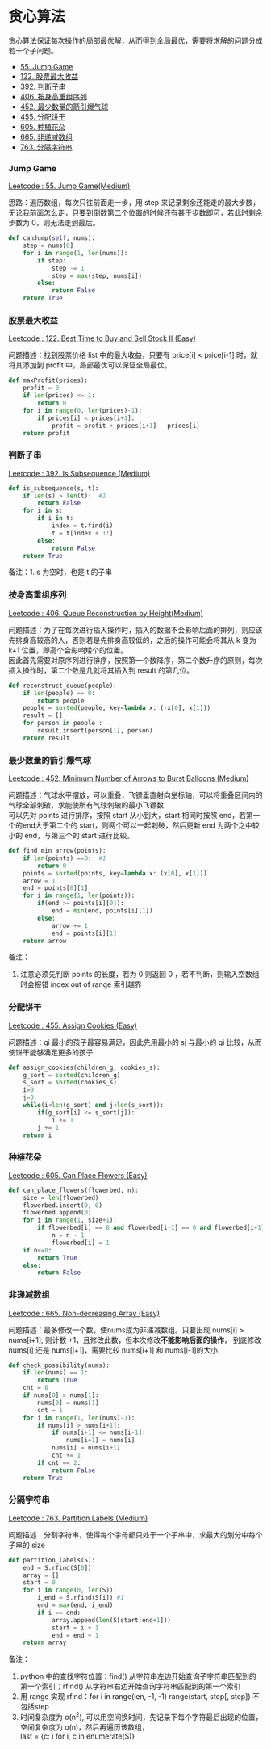 # 贪心算法
贪心算法保证每次操作的局部最优解，从而得到全局最优，需要将求解的问题分成若干个子问题。

<!-- GFM-TOC -->
* [55. Jump Game](#jump-game)
* [122. 股票最大收益](#股票最大收益)
* [392. 判断子串](#判断子串)
* [406. 按身高重组序列](#按身高重组序列)
* [452. 最少数量的箭引爆气球](#最少数量的箭引爆气球)
* [455. 分配饼干](#分配饼干)
* [605. 种植花朵](#种植花朵)
* [665. 非递减数组](#非递减数组)
* [763. 分隔字符串](#分隔字符串)
<!-- GFM-TOC -->

### Jump Game
[Leetcode : 55. Jump Game(Medium)](https://leetcode.com/problems/jump-game/description/)

思路：遍历数组，每次只往前面走一步，用 step 来记录剩余还能走的最大步数，无论我前面怎么走，只要到倒数第二个位置的时候还有甚于步数即可，若此时剩余步数为 0，则无法走到最后。

```python
def canJump(self, nums):
    step = nums[0]
    for i in range(1, len(nums)):
        if step:
            step -= 1
            step = max(step, nums[i])
        else:
            return False
    return True
```

### 股票最大收益
[Leetcode : 122. Best Time to Buy and Sell Stock II (Easy)](https://leetcode.com/problems/best-time-to-buy-and-sell-stock-ii/description/)

问题描述：找到股票价格 list 中的最大收益，只要有 price[i] < price[i-1] 时，就将其添加到 profit 中，局部最优可以保证全局最优。

```python
def maxProfit(prices):
    profit = 0
    if len(prices) <= 1:
        return 0
    for i in range(0, len(prices)-1):
        if prices[i] < prices[i+1]:
            profit = profit + prices[i+1] - prices[i]
    return profit
```

### 判断子串
[Leetcode : 392. Is Subsequence (Medium)](https://leetcode.com/problems/is-subsequence/description/) 

```python
def is_subsequence(s, t):
    if len(s) > len(t):  #1
        return False
    for i in s:
        if i in t:
            index = t.find(i)
            t = t[index + 1:]
        else:
            return False
    return True
```
备注：1. s 为空时，也是 t 的子串

### 按身高重组序列
[Leetcode : 406. Queue Reconstruction by Height(Medium)](https://leetcode.com/problems/queue-reconstruction-by-height/description/)

问题描述：为了在每次进行插入操作时，插入的数据不会影响后面的排列，则应该先排身高较高的人，否则若是先排身高较低的，之后的操作可能会将其从 k 变为 k+1 位置，即高个会影响矮个的位置。  
因此首先需要对原序列进行排序，按照第一个数降序，第二个数升序的原则，每次插入操作时，第二个数是几就将其插入到 result 的第几位。

```python
def reconstruct_queue(people):
    if len(people) == 0:
        return people
    people = sorted(people, key=lambda x: (-x[0], x[1]))
    result = []
    for person in people :
        result.insert(person[1], person)
    return result
```

### 最少数量的箭引爆气球
[Leetcode : 452. Minimum Number of Arrows to Burst Balloons (Medium)](https://leetcode.com/problems/minimum-number-of-arrows-to-burst-balloons/description/)

问题描述：气球水平摆放，可以重叠，飞镖垂直射向坐标轴，可以将重叠区间内的气球全部刺破，求能使所有气球刺破的最小飞镖数  
可以先对 points 进行排序，按照 start 从小到大，start 相同时按照 end，若第一个的end大于第二个的 start，则两个可以一起刺破，然后更新 end 为两个之中较小的 end，与第三个的 start 进行比较。

```python
def find_min_arrow(points):
    if len(points) ==0:  #1
        return 0
    points = sorted(points, key=lambda x: (x[0], x[1]))
    arrow = 1
    end = points[0][1]
    for i in range(1, len(points)):
        if(end >= points[i][0]):
            end = min(end, points[i][1])
        else:
            arrow += 1
            end = points[i][1]
    return arrow
```

备注：
1. 注意必须先判断 points 的长度，若为 0 则返回 0 ，若不判断，则输入空数组时会报错 index out of range 索引越界

### 分配饼干
[Leetcode : 455. Assign Cookies (Easy)](https://leetcode.com/problems/assign-cookies/description/)

问题描述：gi 最小的孩子最容易满足，因此先用最小的 sj 与最小的 gi 比较，从而使饼干能够满足更多的孩子

```python
def assign_cookies(children_g, cookies_s):
    g_sort = sorted(children_g)
    s_sort = sorted(cookies_s)
    i=0
    j=0
    while(i<len(g_sort) and j<len(s_sort)):
        if(g_sort[i] <= s_sort[j]):
            i += 1
        j += 1
    return i
```

### 种植花朵
[Leetcode : 605. Can Place Flowers (Easy)](https://leetcode.com/problems/can-place-flowers/description/)

```python
def can_place_flowers(flowerbed, n):
    size = len(flowerbed)
    flowerbed.insert(0, 0)
    flowerbed.append(0)
    for i in range(1, size+1):
        if flowerbed[i] == 0 and flowerbed[i-1] == 0 and flowerbed[i+1] == 0:
            n = n - 1
            flowerbed[i] = 1
    if n<=0:
        return True
    else:
        return False
```

### 非递减数组
[Leetcode : 665. Non-decreasing Array (Easy)](https://leetcode.com/problems/non-decreasing-array/description/)

问题描述：最多修改一个数，使nums成为非递减数组。只要出现 nums[i] > nums[i+1], 则计数 +1，且修改此数，但本次修改**不能影响后面的操作**， 到底修改 nums[i] 还是 nums[i+1]，需要比较 nums[i+1] 和 nums[i-1]的大小

```python
def check_possibility(nums):
    if len(nums) == 1:
        return True
    cnt = 0
    if nums[0] > nums[1]:
        nums[0] = nums[1]
        cnt = 1
    for i in range(1, len(nums)-1):
        if nums[i] > nums[i+1]:
            if nums[i+1] <= nums[i-1]:
                nums[i+1] = nums[i]
            nums[i] = nums[i+1]
            cnt += 1
        if cnt == 2:
            return False
    return True
```

### 分隔字符串
[Leetcode : 763. Partition Labels (Medium)](https://leetcode.com/problems/partition-labels/description/)

问题描述：分割字符串，使得每个字母都只处于一个子串中，求最大的划分中每个子串的 size

```python
def partition_labels(S):
    end = S.rfind(S[0])
    array = []
    start = 0
    for i in range(0, len(S)):
        i_end = S.rfind(S[i]) #1
        end = max(end, i_end)
        if i == end:
            array.append(len(S[start:end+1]))
            start = i + 1
            end = end + 1
    return array
```
备注：
1. python 中的查找字符位置：find() 从字符串左边开始查询子字符串匹配到的第一个索引；rfind() 从字符串右边开始查询字符串匹配到的第一个索引
2. 用 range 实现 rfind：for i in range(len, -1, -1)
range(start, stop[, step]) 不包括step
3. 时间复杂度为 o(n<sup>2</sup>), 可以用空间换时间，先记录下每个字符最后出现的位置，空间复杂度为 o(n)，然后再遍历该数组，  
 last = {c: i for i, c in enumerate(S)}

